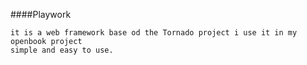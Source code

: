####Playwork

    it is a web framework base od the Tornado project i use it in my openbook project
    simple and easy to use.